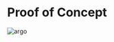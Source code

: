 # Proof of Concept

![argo](https://github.com/bergshrund/AsciiArtify/assets/17909431/8ce8f249-51ba-4b08-8c98-9bc308447423)
